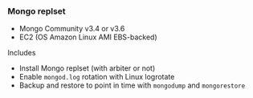 ### Mongo replset  

- Mongo Community v3.4 or v3.6  
- EC2 (OS Amazon Linux AMI  EBS-backed) 



Includes 

- Install Mongo replset (with arbiter or not)
- Enable `mongod.log` rotation with Linux logrotate 
- Backup and restore to point in time with `mongodump` and `mongorestore`

